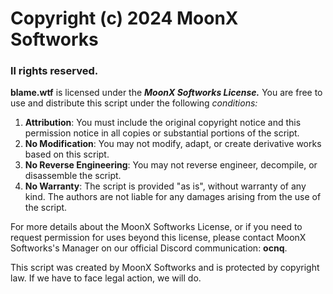 # Copyright (c) 2024 MoonX Softworks
### ll rights reserved.

__blame.wtf__ is licensed under the ***MoonX Softworks License.*** You are free to use and distribute this script under the following *conditions:*

1. **Attribution**: You must include the original copyright notice and this permission notice in all copies or substantial portions of the script.
2. **No Modification**: You may not modify, adapt, or create derivative works based on this script.
3. **No Reverse Engineering**: You may not reverse engineer, decompile, or disassemble the script.
4. **No Warranty**: The script is provided "as is", without warranty of any kind. The authors are not liable for any damages arising from the use of the script.

For more details about the MoonX Softworks License, or if you need to request permission for uses beyond this license, please contact MoonX Softworks's Manager on our official Discord communication: __ocnq__.

This script was created by MoonX Softworks and is protected by copyright law. If we have to face legal action, we will do.

